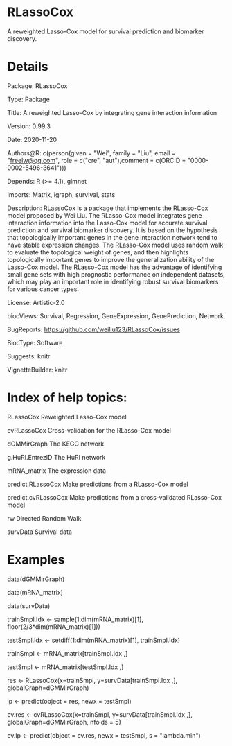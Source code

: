# RLassoCox
A reweighted Lasso-Cox model for survival prediction and biomarker discovery.

# Details
Package: RLassoCox

Type: Package

Title: A reweighted Lasso-Cox by integrating gene interaction information

Version: 0.99.3

Date: 2020-11-20

Authors@R: c(person(given = "Wei", family = "Liu", email = "freelw@qq.com", role = c("cre", "aut"),comment = c(ORCID = "0000-0002-5496-3641")))

Depends: R (>= 4.1), glmnet

Imports: Matrix, igraph, survival, stats

Description: RLassoCox is a package that implements the RLasso-Cox model proposed by Wei Liu. The RLasso-Cox model integrates gene interaction information into the Lasso-Cox model for accurate survival prediction and survival biomarker discovery. It is based on the hypothesis that topologically important genes in the gene interaction network tend to have stable expression changes. The RLasso-Cox model uses random walk to evaluate the topological weight of genes, and then highlights topologically important genes to improve the generalization ability of the Lasso-Cox model. The RLasso-Cox model has the advantage of identifying small gene sets with high prognostic performance on independent datasets, which may play an important role in identifying robust survival biomarkers for various cancer types.

License: Artistic-2.0

biocViews: Survival, Regression, GeneExpression, GenePrediction, Network

BugReports: https://github.com/weiliu123/RLassoCox/issues

BiocType: Software

Suggests: knitr

VignetteBuilder: knitr

# Index of help topics:
RLassoCox Reweighted Lasso-Cox model

cvRLassoCox Cross-validation for the RLasso-Cox model

dGMMirGraph The KEGG network

g.HuRI.EntrezID The HuRI network

mRNA_matrix The expression data

predict.RLassoCox Make predictions from a RLasso-Cox model

predict.cvRLassoCox Make predictions from a cross-validated RLasso-Cox model

rw Directed Random Walk

survData Survival data

# Examples
data(dGMMirGraph)

data(mRNA_matrix)

data(survData)

trainSmpl.Idx <- sample(1:dim(mRNA_matrix)[1], floor(2/3*dim(mRNA_matrix)[1]))

testSmpl.Idx <- setdiff(1:dim(mRNA_matrix)[1], trainSmpl.Idx)

trainSmpl <- mRNA_matrix[trainSmpl.Idx ,]

testSmpl <- mRNA_matrix[testSmpl.Idx ,]

res <- RLassoCox(x=trainSmpl, y=survData[trainSmpl.Idx ,], globalGraph=dGMMirGraph) 

lp <- predict(object = res, newx = testSmpl)

cv.res <- cvRLassoCox(x=trainSmpl, y=survData[trainSmpl.Idx ,], globalGraph=dGMMirGraph, nfolds = 5) 

cv.lp <- predict(object = cv.res, newx = testSmpl, s = "lambda.min")
